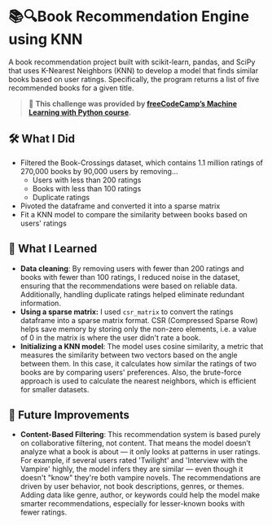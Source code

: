 # 📚🔍Book Recommendation Engine using KNN
A book recommendation project built with scikit-learn, pandas, and SciPy that uses K-Nearest Neighbors (KNN) to develop a model that finds similar books based on user ratings. Specifically, the program returns a list of five recommended books for a given title.


> 🧠 **This challenge was provided by [freeCodeCamp’s Machine Learning with Python course](https://www.freecodecamp.org/learn/machine-learning-with-python/).**


## 🛠 What I Did

- Filtered the Book-Crossings dataset, which contains 1.1 million ratings of 270,000 books by 90,000 users by removing...
  - Users with less than 200 ratings
  - Books with less than 100 ratings
  - Duplicate ratings
- Pivoted the dataframe and converted it into a sparse matrix
- Fit a KNN model to compare the similarity between books based on users' ratings


## 🤔 What I Learned

- **Data cleaning**: By removing users with fewer than 200 ratings and books with fewer than 100 ratings, I reduced noise in the dataset, ensuring that the recommendations were based on reliable data. Additionally, handling duplicate ratings helped eliminate redundant information.
- **Using a sparse matrix:** I used `csr_matrix` to convert the ratings dataframe into a sparse matrix format. CSR (Compressed Sparse Row) helps save memory by storing only the non-zero elements, i.e. a value of 0 in the matrix is where the user didn't rate a book.
- **Initializing a KNN model**: The model uses cosine similarity, a metric that measures the similarity between two vectors based on the angle between them. In this case, it calculates how similar the ratings of two books are by comparing users' preferences. Also, the brute-force approach is used to calculate the nearest neighbors, which is efficient for smaller datasets.


## 🚀 Future Improvements

- **Content-Based Filtering**: This recommendation system is based purely on collaborative filtering, not content. That means the model doesn’t analyze what a book is about — it only looks at patterns in user ratings. For example, if several users rated 'Twilight' and 'Interview with the Vampire' highly, the model infers they are similar — even though it doesn't "know" they're both vampire novels. The recommendations are driven by user behavior, not book descriptions, genres, or themes. Adding data like genre, author, or keywords could help the model make smarter recommendations, especially for lesser-known books with fewer ratings.





